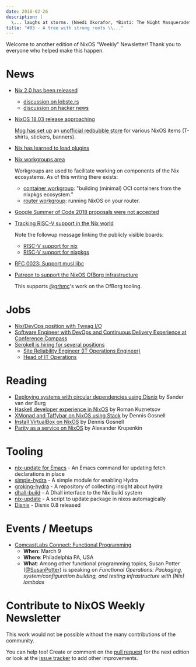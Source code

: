 ```yaml
---
date: 2018-02-26
description: |
  \... laughs at storms. (Nnedi Okorafor, *Binti: The Night Masquerade*)
title: "#03 - A tree with strong roots \\..."
---
```


Welcome to another edition of NixOS \"Weekly\" Newsletter! Thank you to
everyone who helped make this happen.

# News

-   [Nix 2.0 has been
    released](https://nixos.org/nix/manual/#sec-relnotes)

    -   [discussion on
        lobste.rs](https://lobste.rs/s/nodrls/nix_2_0_released)
    -   [discussion on hacker
        news](https://news.ycombinator.com/item?id=16442893)

-   [NixOS 18.03 release
    approaching](https://groups.google.com/forum/#!msg/nix-devel/9sps8NLdwIY/etmZL4J6AAAJ)

    [Mog has set
    up](https://groups.google.com/d/msg/nix-devel/gj04aGKQL6w/NNL8SZy1AAAJ)
    an [unofficial redbubble
    store](https://www.redbubble.com/people/mogorman/portfolio) for
    various NixOS items (T-shirts, stickers, banners).

-   [Nix has learned to load
    plugins](https://github.com/NixOS/nix/pull/1854)

-   [Nix workgroups area](https://nixos.wiki/wiki/Workgroup)

    Workgroups are used to facilitate working on components of the Nix
    ecosystems. As of this writing there exists:

    -   [container
        workgroup](https://nixos.wiki/wiki/Workgroup:Container):
        \"building (minimal) OCI containers from the nixpkgs
        ecosystem.\"
    -   [router workgroup](https://nixos.wiki/wiki/Workgroup:Router):
        running NixOS on your router.

-   [Google Summer of Code 2018 proposals were not
    accepted](https://groups.google.com/forum/#!msg/nix-devel/Kz0kZG8zobc/Mqt-MNJbBAAJ)

-   [Tracking RISC-V support in the Nix
    world](https://twitter.com/shlevy/status/965019194759761920)

    Note the followup message linking the publicly visible boards:

    -   [RISC-V support for
        nix](https://github.com/NixOS/nix/projects/1)
    -   [RISC-V support for
        nixpkgs](https://github.com/NixOS/nixpkgs/projects/15)

-   [RFC 0023: Support musl libc](https://github.com/NixOS/rfcs/pull/23)

-   [Patreon to support the NixOS OfBorg
    infrastructure](https://www.patreon.com/ofborg/overview)

    This supports
    [\@grhmc](https://twitter.com/grhmc/status/967531653387169792)\'s
    work on the OfBorg tooling.

# Jobs

-   [Nix/DevOps position with Tweag
    I/O](https://groups.google.com/forum/#!topic/nix-devel/YvaXKCAInZ0)
-   [Software Engineer with DevOps and Continuous Delivery Experience at
    Conference
    Compass](https://groups.google.com/forum/#!topic/nix-devel/o0iCtlVVZZ0)
-   [Serokell is hiring for several
    positions](https://gist.github.com/NaeosPsy/155f76a25e0c93eb067a0f4d86dd8cfc)
    -   [Site Reliability Engineer (IT Operations
        Engineer)](https://gist.github.com/NaeosPsy/155f76a25e0c93eb067a0f4d86dd8cfc#site-reliability-engineer-it-operations-engineer)
    -   [Head of IT
        Operations](https://gist.github.com/NaeosPsy/155f76a25e0c93eb067a0f4d86dd8cfc#head-of-it-operations)

# Reading

-   [Deploying systems with circular dependencies using
    Disnix](http://sandervanderburg.blogspot.com/2018/02/deploying-systems-with-circular.html)
    by Sander van der Burg
-   [Haskell developer experience in
    NixOS](http://www.kuznero.com/posts/nixos/haskell-devexp-in-nixos.html)
    by Roman Kuznetsov
-   [XMonad and Taffybar on NixOS using
    Stack](https://functor.tokyo/blog/2018-02-16-setup-xmonad-on-nixos)
    by Dennis Gosnell
-   [Install VirtualBox on
    NixOS](https://functor.tokyo/blog/2018-02-24-virtualbox-on-nixos) by
    Dennis Gosnell
-   [Parity as a service on
    NixOS](https://blog.aira.life/parity-as-a-service-on-nixos-3c0236ffe0a7)
    by Alexander Krupenkin

# Tooling

-   [nix-update for Emacs](https://github.com/jwiegley/nix-update-el) -
    An Emacs command for updating fetch declarations in place
-   [simple-hydra](https://github.com/ElvishJerricco/simple-hydra) - A
    simple module for enabling Hydra
-   [groking-hydra](https://github.com/gilligan/groking-hydra) - A
    repository of collecting insight about hydra
-   [dhall-build](https://github.com/ocharles/dhall-build) - A Dhall
    interface to the Nix build system
-   [nix-update](https://github.com/ryantm/nix-update) - A script to
    update package in nixos automagically
-   [Disnix](http://nixos.org/disnix) - Disnix 0.8 released

# Events / Meetups

-   [ComcastLabs Connect: Functional
    Programming](https://comcastlabsconnectfp.comcast.com/)
    -   **When**: March 9
    -   **Where**: Philadelphia PA, USA
    -   **What**: Among other functional programming topics, Susan
        Potter
        ([\@SusanPotter](https://twitter.com/SusanPotter/status/964915725700825088))
        is speaking on *Functional Operations: Packaging,
        system/configuration building, and testing infrastructure with
        \[Nix\] lambdas*

# Contribute to NixOS Weekly Newsletter

This work would not be possible without the many contributions of the
community.

You can help too! Create or comment on the [pull
request](https://github.com/NixOS/nixos-weekly/pulls) for the next
edition or look at the [issue
tracker](https://github.com/NixOS/nixos-weekly/issues) to add other
improvements.
